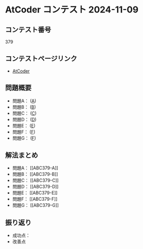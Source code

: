 
# AtCoder コンテスト 2024-11-09

## コンテスト番号

379

## コンテストページリンク
- [AtCoder ](https://atcoder.jp/contests/abc379)

## 問題概要
- 問題A： ([A](https://atcoder.jp/contests/abc379/tasks/abc379_a))
- 問題B： ([B](https://atcoder.jp/contests/abc379/tasks/abc379_b))
- 問題C： ([C](https://atcoder.jp/contests/abc379/tasks/abc379_c))
- 問題D： ([D](https://atcoder.jp/contests/abc379/tasks/abc379_d))
- 問題E： ([E](https://atcoder.jp/contests/abc379/tasks/abc379_e))
- 問題F： ([F](https://atcoder.jp/contests/abc379/tasks/abc379_f))
- 問題G： ([F](https://atcoder.jp/contests/abc379/tasks/abc379_f))

## 解法まとめ
- 問題A： [[ABC379-A]]
- 問題B： [[ABC379-B]]
- 問題C： [[ABC379-C]]
- 問題D： [[ABC379-D]]
- 問題E： [[ABC379-E]]
- 問題F： [[ABC379-F]]
- 問題G： [[ABC379-G]]


## 振り返り
- 成功点：
- 改善点